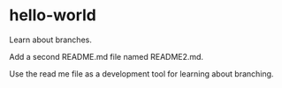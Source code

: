 # hello-world
Learn about branches.

Add a second README.md file named README2.md.

Use the read me file as a development tool for learning about branching.